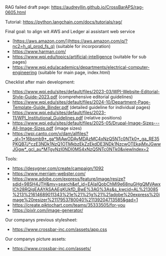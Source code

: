 RAG failed draft page: https://audreyllin.github.io/CrossBarAPS/rag-0605.html

Tutorial: https://python.langchain.com/docs/tutorials/rag/

Final goal: to align wit AWS and Ledger ai assistant web service
* [https://aws.amazon.com/](https://aws.amazon.com/q/?nc2=h_ql_prod_fs_q) (suitable for incorporation)
* https://www.harman.com/
* https://www.wpi.edu/topics/artificial-intelligence (suitable for sub pages)
* https://www.wpi.edu/academics/departments/electrical-computer-engineering (suitable for main page, index.html)

Checklist after main development: 
* https://www.wpi.edu/sites/default/files/2023-03/WPI-Website-Editorial-Style-Guide-2023.pdf (comprehensive editorial guidelines) 
* https://www.wpi.edu/sites/default/files/2024-10/Department-Page-Template-Guide_Binder.pdf (detailed guideline for individual pages)
* https://www.wpi.edu/sites/default/files/2023-11/WPI_Institutional_Guidelines.pdf (relative positions)
* https://www.wpi.edu/sites/default/files/2025-05/Drupal-Image-Sizes---All-Image-Sizes.pdf (image sizes) 
* https://wpi.canto.com/v/dam/allfiles?_gl=1*16bsmb9*_ga*MjAwODAyMDAzMC4xNzQ5NTc0NTk0*_ga_RE35PKQB7J*czE3NDk1NzQ1OTMkbzEkZzEkdDE3NDk1NzcwOTEkajMxJGwwJGgw*_gcl_au*MTgyNzI0NDI0MS4xNzQ5NTc0NTk0&viewIndex=2

Tools:
* https://desygner.com/create/campaign/1092
* https://www.merriam-webster.com/
* https://www.adobe.com/express/feature/image/resize?sdid=98SH4JTH&mv=search&ef_id=EAIaIQobChMI9e68nuGHgQMVAwxlCh28RQigEAAYASAAEgKUkfD_BwE%3AG%3As&s_kwcid=AL%213085%213%21614689011343%21e%21%21g%21%21adobe%20express%20image%20resizer%2117953780040%21139204713585&gad=1
* https://create.piktochart.com/teams/35333505/for-you
* https://pixlr.com/image-generator/

Our companys previous stylesheet:
* https://www.crossbar-inc.com/assets/app.css

Our companys picture assets:
* https://www.crossbar-inc.com/assets/
